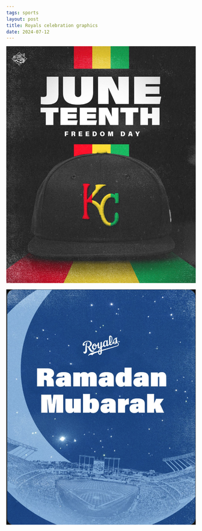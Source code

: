 ```yaml
---
tags: sports
layout: post
title: Royals celebration graphics
date: 2024-07-12
---
```


![royalsjuneteenth](https://raw.githubusercontent.com/muneer78/muneer78.github.io/master/images/royals-juneteenth.jpeg)

![royals-ramadan](https://raw.githubusercontent.com/muneer78/muneer78.github.io/master/images/royals-ramadan.png)